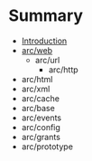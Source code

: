# Summary

* [Introduction](README.md)
* [arc/web](chapter1.md)
   * arc/url
       * arc/http
* arc/html
* arc/xml
* arc/cache
* arc/base
* arc/events
* arc/config
* arc/grants
* arc/prototype

